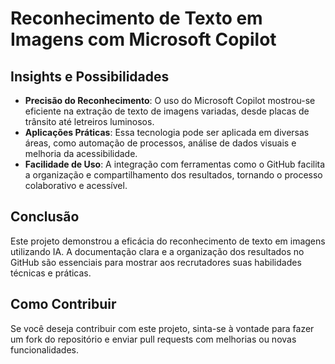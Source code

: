 # Reconhecimento de Texto em Imagens com Microsoft Copilot

## Insights e Possibilidades
- **Precisão do Reconhecimento**: O uso do Microsoft Copilot mostrou-se eficiente na extração de texto de imagens variadas, desde placas de trânsito até letreiros luminosos.
- **Aplicações Práticas**: Essa tecnologia pode ser aplicada em diversas áreas, como automação de processos, análise de dados visuais e melhoria da acessibilidade.
- **Facilidade de Uso**: A integração com ferramentas como o GitHub facilita a organização e compartilhamento dos resultados, tornando o processo colaborativo e acessível.

## Conclusão
Este projeto demonstrou a eficácia do reconhecimento de texto em imagens utilizando IA. A documentação clara e a organização dos resultados no GitHub são essenciais para mostrar aos recrutadores suas habilidades técnicas e práticas.

## Como Contribuir
Se você deseja contribuir com este projeto, sinta-se à vontade para fazer um fork do repositório e enviar pull requests com melhorias ou novas funcionalidades.

